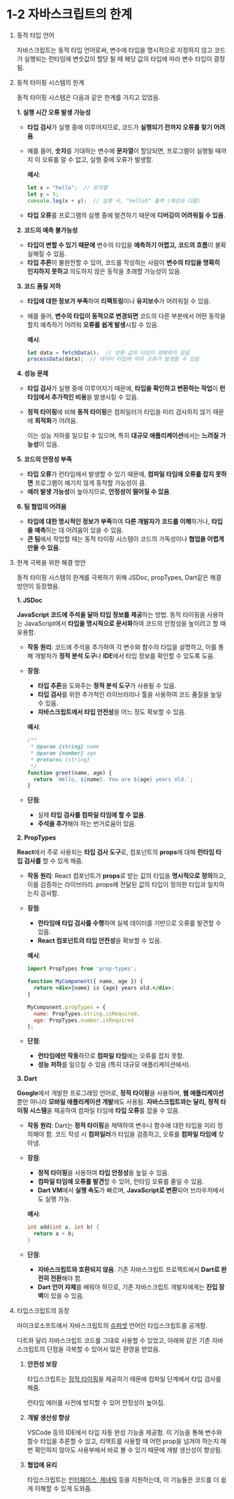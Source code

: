 # 1-2 자바스크립트의 한계

1. 동적 타입 언어
    
    자바스크립트는 동적 타입 언어로써, 변수에 타입을 명시적으로 지정하지 않고 코드가 실행되는 런타임에 변숫값이 할당 될 때 해당 값의 타입에 따라 변수 타입이 결정됨.
    
2. 동적 타이핑 시스템의 한계
    
    동적 타이핑 시스템은 다음과 같은 한계를 가지고 있었음.
    
    **1. 실행 시간 오류 발생 가능성**
    
    - **타입 검사**가 실행 중에 이루어지므로, 코드가 **실행되기 전까지 오류를 찾기 어려움**.
    - 예를 들어, **숫자**를 기대하는 변수에 **문자열**이 할당되면, 프로그램이 실행될 때까지 이 오류를 알 수 없고, 실행 중에 오류가 발생함.
        
        **예시**:
        
        ```jsx
        let x = "hello";  // 문자열
        let y = 5;
        console.log(x + y);  // 실행 시, "hello5" 출력 (예상과 다름)
        ```
        
    - **타입 오류**를 프로그램의 실행 중에 발견하기 때문에 **디버깅이 어려워질 수 있음**.
    
    **2. 코드의 예측 불가능성**
    
    - **타입이 변할 수 있기 때문에** 변수의 타입을 **예측하기 어렵고, 코드의 흐름**이 불확실해질 수 있음.
    - **타입 추론**이 불완전할 수 있어, 코드를 작성하는 사람이 **변수의 타입을 명확히 인지하지 못하고** 의도하지 않은 동작을 초래할 가능성이 있음.
    
    **3. 코드 품질 저하**
    
    - **타입에 대한 정보가 부족**하여 **리팩토링**이나 **유지보수**가 어려워질 수 있음.
    - 예를 들어, **변수의 타입이 동적으로 변경되면** 코드의 다른 부분에서 어떤 동작을 할지 예측하기 어려워 **오류를 쉽게 발생**시킬 수 있음.
        
        **예시**:
        
        ```jsx
        let data = fetchData();  // 반환 값의 타입이 명확하지 않음
        processData(data);  // 데이터 타입에 따라 오류가 발생할 수 있음
        ```
        
    
    **4. 성능 문제**
    
    - **타입 검사**가 실행 중에 이루어지기 때문에, **타입을 확인하고 변환하는 작업**이 **런타임에서 추가적인 비용**을 발생시킬 수 있음.
    - **정적 타이핑**에 비해 **동적 타이핑**은 컴파일러가 타입을 미리 검사하지 않기 때문에 **최적화**가 어려움.
        
        이는 성능 저하를 일으킬 수 있으며, 특히 **대규모 애플리케이션**에서는 **느려질 가능성**이 있음.
        
    
    **5. 코드의 안정성 부족**
    
    - **타입 오류**가 런타임에서 발생할 수 있기 때문에, **컴파일 타임에 오류를 잡지 못하면** 프로그램이 예기치 않게 동작할 가능성이 큼.
    - **에러 발생 가능성**이 높아지므로, **안정성이 떨어질 수 있음**.
    
    **6. 팀 협업의 어려움**
    
    - **타입에 대한 명시적인 정보가 부족**하여 **다른 개발자가 코드를 이해**하거나, **타입을 예측**하는 데 어려움이 있을 수 있음.
    - **큰 팀**에서 작업할 때는 동적 타이핑 시스템이 코드의 가독성이나 **협업을 어렵게 만들 수 있음**.
3. 한계 극복을 위한 해결 방안
    
    동적 타이핑 시스템의 한계를 극복하기 위해 JSDoc, propTypes, Dart같은 해결방안이 등장했음.
    
    **1. JSDoc**
    
    **JavaScript 코드에 주석을 달아 타입 정보를 제공**하는 방법. 동적 타이핑을 사용하는 JavaScript에서 **타입을 명시적으로 문서화**하여 코드의 안정성을 높이려고 할 때 유용함.
    
    - **작동 원리**: 코드에 주석을 추가하여 각 변수와 함수의 타입을 설명하고, 이를 통해 개발자가 **정적 분석 도구**나 **IDE**에서 타입 정보를 확인할 수 있도록 도움.
    - **장점**:
        - **타입 추론**을 도와주는 **정적 분석 도구**가 사용될 수 있음.
        - **타입 검사**를 위한 추가적인 라이브러리나 툴을 사용하여 코드 품질을 높일 수 있음.
        - **자바스크립트에서 타입 안전성**을 어느 정도 확보할 수 있음.
        
        **예시**:
        
        ```jsx
        /**
         * @param {string} name
         * @param {number} age
         * @returns {string}
         */
        function greet(name, age) {
          return `Hello, ${name}. You are ${age} years old.`;
        }
        ```
        
    - **단점**:
        - 실제 **타입 검사를 컴파일 타임에 할 수 없음**.
        - **주석을 추가**해야 하는 번거로움이 있음.
    
    **2. PropTypes**
    
     **React**에서 주로 사용되는 **타입 검사 도구**로, 컴포넌트의 **props**에 대해 **런타임 타입 검사를** 할 수 있게 해줌.
    
    - **작동 원리**: React 컴포넌트가 **props**로 받는 값의 타입을 **명시적으로 정의**하고, 이를 검증하는 라이브러리. props에 전달된 값의 타입이 정의한 타입과 일치하는지 검사함.
    - **장점**:
        - **런타임에 타입 검사를 수행**하여 실제 데이터를 기반으로 오류를 발견할 수 있음.
        - **React 컴포넌트의 타입 안전성**을 확보할 수 있음.
        
        **예시**:
        
        ```jsx
        import PropTypes from 'prop-types';
        
        function MyComponent({ name, age }) {
          return <div>{name} is {age} years old.</div>;
        }
        
        MyComponent.propTypes = {
          name: PropTypes.string.isRequired,
          age: PropTypes.number.isRequired
        };
        ```
        
    - **단점**:
        - **런타임에만 작동**하므로 **컴파일 타임**에는 오류를 잡지 못함.
        - **성능 저하**를 일으킬 수 있음 (특히 대규모 애플리케이션에서).
    
    **3. Dart**
    
    **Google**에서 개발한 프로그래밍 언어로, **정적 타이핑**을 사용하며, **웹 애플리케이션**뿐만 아니라 **모바일 애플리케이션 개발**에도 사용됨. **자바스크립트와는 달리, 정적 타이핑 시스템**을 제공하여 컴파일 타임에 **타입 오류**를 잡을 수 있음.
    
    - **작동 원리**: Dart는 **정적 타이핑**을 채택하여 변수나 함수에 대한 타입을 미리 정의해야 함. 코드 작성 시 **컴파일러**가 타입을 검증하고, 오류를 **컴파일 타임에** 찾아냄.
    - **장점**:
        - **정적 타이핑**을 사용하여 **타입 안정성**을 높일 수 있음.
        - **컴파일 타임에 오류를 발견**할 수 있어, 런타임 오류를 줄일 수 있음.
        - **Dart VM**에서 **실행 속도**가 빠르며, **JavaScript로 변환**되어 브라우저에서도 실행 가능.
        
        **예시**:
        
        ```dart
        int add(int a, int b) {
          return a + b;
        }
        ```
        
    - **단점**:
        - **자바스크립트와 호환되지 않음**. 기존 자바스크립트 프로젝트에서 **Dart로 완전히 전환**해야 함.
        - **Dart 언어 자체**를 배워야 하므로, 기존 자바스크립트 개발자에게는 **진입 장벽**이 있을 수 있음.
4. 타입스크립트의 등장
    
    마이크로소프트에서 자바스크립트의 [슈퍼셋](https://www.notion.so/Superset-1c54f3996b94805585abed8645e65009?pvs=21) 언어인 타입스크립트를 공개함.
    
    다트와 달리 자바스크립트 코드를 그대로 사용할 수 있었고, 아래와 같은 기존 자바스크립트의 단점을 극복할 수 있어서 많은 환영을 받았음.
    
    1. **안전성 보장**
        
        타입스크립트는 [정적 타이핑](https://www.notion.so/1c54f3996b9480a79410f386201d3dcf?pvs=21)을 제공하기 때문에 컴파일 단계에서 타입 검사를 해줌.
        
        런타임 에러를 사전에 방지할 수 있어 안정성이 높아짐.
        
    2. **개발 생산성 향상**
        
        VSCode 등의 IDE에서 타입 자동 완성 기능을 제공함. 이 기능을 통해 변수와 함수 타입을 추론할 수 있고, 리액트를 사용할 때 어떤 prop을 넘겨야 하는지 매번 확인하지 않아도 사용부에서 바로 볼 수 있기 때문에 개발 생산성이 향상됨.
        
    3. **협업에 유리**
        
        타입스크립트는 [인터페이스, 제네릭](https://www.notion.so/1c54f3996b9480449f37e538e09ecdb9?pvs=21) 등을 지원하는데, 이 기능들은 코드를 더 쉽게 이해할 수 있게 도와줌.
